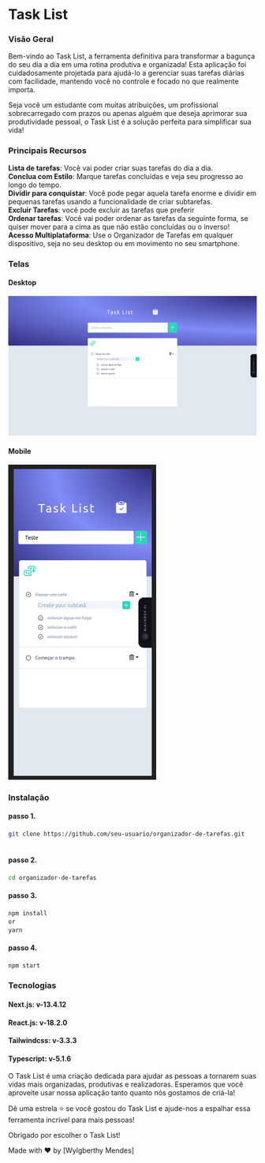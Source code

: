 
# Task List

### Visão Geral
Bem-vindo ao Task List, a ferramenta definitiva para transformar a bagunça do seu dia a dia em uma rotina produtiva e organizada! Esta aplicação foi cuidadosamente projetada para ajudá-lo a gerenciar suas tarefas diárias com facilidade, mantendo você no controle e focado no que realmente importa.

Seja você um estudante com muitas atribuições, um profissional sobrecarregado com prazos ou apenas alguém que deseja aprimorar sua produtividade pessoal, o Task List é a solução perfeita para simplificar sua vida!

### Principais Recursos
**Lista de tarefas**: Você vai poder criar suas tarefas do dia a dia. <br>
**Conclua com Estilo**: Marque tarefas concluídas e veja seu progresso ao longo do tempo.<br>
**Dividir para conquistar**: Você pode pegar aquela tarefa enorme e dividir em pequenas tarefas usando a funcionalidade de criar subtarefas. <br>
**Excluir Tarefas**: você pode excluir as tarefas que preferir <br>
**Ordenar tarefas**: Você vai poder ordenar as tarefas da seguinte forma, se quiser mover para a cima as que não estão concluidas ou o inverso! <br>
**Acesso Multiplataforma**: Use o Organizador de Tarefas em qualquer dispositivo, seja no seu desktop ou em movimento no seu smartphone.

### Telas
 #### Desktop
 ![Alt text](https://raw.githubusercontent.com/wylgberthy08/task-list-test/main/screens/desktop.png)
  #### Mobile
 ![Alt text](https://raw.githubusercontent.com/wylgberthy08/task-list-test/main/screens/mobile.png)
   

### Instalação

#### passo 1.
```bash
git clone https://github.com/seu-usuario/organizador-de-tarefas.git
 
```
#### passo 2.
```bash
cd organizador-de-tarefas
```
#### passo 3.
```bash
npm install
or
yarn
```
#### passo 4.
```bash
npm start

```
### Tecnologias
#### Next.js: v-13.4.12
#### React.js: v-18.2.0
#### Tailwindcss: v-3.3.3
#### Typescript: v-5.1.6

O Task List é uma criação dedicada para ajudar as pessoas a tornarem suas vidas mais organizadas, produtivas e realizadoras. Esperamos que você aproveite usar nossa aplicação tanto quanto nós gostamos de criá-la!

Dê uma estrela ⭐️ se você gostou do Task List e ajude-nos a espalhar essa ferramenta incrível para mais pessoas!

Obrigado por escolher o Task List!

Made with ❤️ by [Wylgberthy Mendes]



